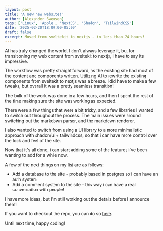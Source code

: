 ```yaml
---
layout: post
title: 'A new new website!'
author: [Alexander Swensen]
tags: ['Linux', 'Apple', 'NextJS', 'Shadcn', 'TailwindCSS']
date: '2025-02-20T18:00:00-05:00'
draft: false
excerpt: Moved from sveltekit to nextjs - in less than 24 hours!
---
```


AI has truly changed the world. I don't always leverage it, but for transitioning my web content from sveltekit to nextjs, I have to say its impressive.

The workflow was pretty straight forward, as the existing site had most of the content and components written. Utilizing AI to rewrite the existing components from sveltekit to nextjs was a breeze. I did have to make a few tweaks, but overall it was a pretty seamless transition!

The bulk of the work was done in a few hours, and then I spent the rest of the time making sure the site was working as expected.

There were a few things that were a bit tricky, and a few libraries I wanted to switch out throughout the process. The main issues were around switching out the markdown parser, and the markdown renderer.

I also wanted to switch from using a UI library to a more minimalistic approach with shadcn/ui + tailwindcss, so that i can have more control over the look and feel of the site.

Now that it's all done, i can start adding some of the features i've been wanting to add for a while now.

A few of the next things on my list are as follows:

- Add a database to the site - probably based in postgres so i can have an auth system
- Add a comment system to the site - this way i can have a real conversation with people!

I have more ideas, but I'm still working out the details before I announce them!

If you want to checkout the repo, you can do so [here](https://github.com/AlexSwensen/alexswensen.io).

Until next time, happy coding!
